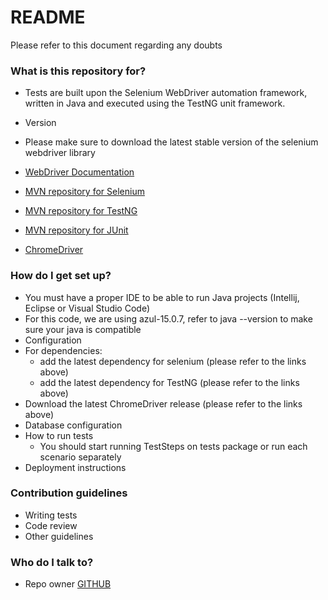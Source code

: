 # README #

Please refer to this document regarding any doubts
### What is this repository for? ###

* Tests are built upon the Selenium WebDriver automation framework, written in Java and executed using the TestNG unit framework.

* Version
* Please make sure to download the latest stable version of the selenium webdriver library
* [WebDriver Documentation](https://www.selenium.dev/documentation/webdriver/)
* [MVN repository for Selenium](https://mvnrepository.com/artifact/org.seleniumhq.selenium/)
* [MVN repository for TestNG](https://mvnrepository.com/artifact/org.testng/testng/)
* [MVN repository for JUnit](https://mvnrepository.com/artifact/junit/junit/)
* [ChromeDriver](https://chromedriver.chromium.org/)

### How do I get set up? ###

* You must have a proper IDE to be able to run Java projects (Intellij, Eclipse or Visual Studio Code)
* For this code, we are using azul-15.0.7, refer to java --version to make sure your java is compatible
* Configuration
* For dependencies:
  * add the latest dependency for selenium (please refer to the links above)
  * add the latest dependency for TestNG (please refer to the links above)
* Download the latest ChromeDriver release (please refer to the links above)
* Database configuration
* How to run tests
  * You should start running TestSteps on tests package or run each scenario separately
* Deployment instructions

### Contribution guidelines ###

* Writing tests
* Code review
* Other guidelines

### Who do I talk to? ###

* Repo owner [GITHUB](https://github.com/daniellyluzardo)
